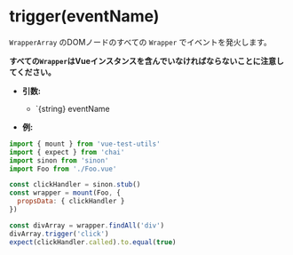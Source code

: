 # trigger(eventName)

`WrapperArray` のDOMノードのすべての `Wrapper` でイベントを発火します。

**すべての`Wrapper`はVueインスタンスを含んでいなければならないことに注意してください。**

- **引数:**
  - `{string} eventName

- **例:**

```js
import { mount } from 'vue-test-utils'
import { expect } from 'chai'
import sinon from 'sinon'
import Foo from './Foo.vue'

const clickHandler = sinon.stub()
const wrapper = mount(Foo, {
  propsData: { clickHandler }
})

const divArray = wrapper.findAll('div')
divArray.trigger('click')
expect(clickHandler.called).to.equal(true)
```
